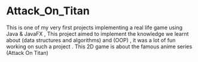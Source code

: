 # Attack_On_Titan
This is one of my very first projects implementing a real life game  using Java &amp; JavaFX , This project aimed to implement the knowledge we learnt about (data structures and algorithms) and (OOP) , it was a lot of fun working on such a project . This 2D game is about the famous anime series (Attack On Titan)
